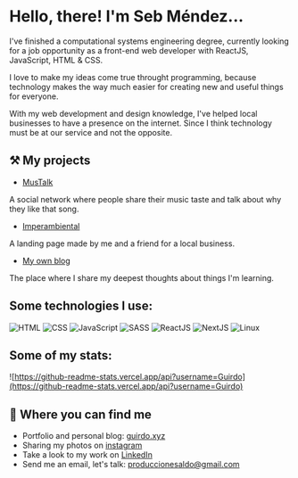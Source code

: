 # Hello, there! I'm Seb Méndez...

I've finished a computational systems engineering degree, currently looking for a job opportunity as a front-end web developer with ReactJS, JavaScript, HTML & CSS.

I love to make my ideas come true throught programming, because technology makes the way much easier for creating new and useful things for everyone.

With my web development and design knowledge, I've helped local businesses to have a presence on the internet. Since I think technology must be at our service and not the opposite.

## ⚒️ My projects

- [MusTalk](https://mustalk.vercel.app/home)

A social network where people share their music taste and talk about why they like that song.

- [Imperambiental](https://imperambiental.com)

A landing page made by me and a friend for a local business.

- [My own blog](https://guirdo.xyz/blog)

The place where I share my deepest thoughts about things I'm learning. 

## Some technologies I use:

![HTML](https://img.shields.io/badge/HTML5-E34F26?style=for-the-badge&logo=html5&logoColor=white)
![CSS](https://img.shields.io/badge/CSS3-1572B6?style=for-the-badge&logo=css3&logoColor=white)
![JavaScript](https://img.shields.io/badge/JavaScript-323330?style=for-the-badge&logo=javascript&logoColor=F7DF1E)
![SASS](https://img.shields.io/badge/Sass-CC6699?style=for-the-badge&logo=sass&logoColor=white)
![ReactJS](https://img.shields.io/badge/React-20232A?style=for-the-badge&logo=react&logoColor=61DAFB)
![NextJS](https://img.shields.io/badge/next.js-000000?style=for-the-badge&logo=nextdotjs&logoColor=white)
![Linux](https://img.shields.io/badge/Linux-FCC624?style=for-the-badge&logo=linux&logoColor=black)

## Some of my stats:

![https://github-readme-stats.vercel.app/api?username=Guirdo](https://github-readme-stats.vercel.app/api?username=Guirdo)

## 🔎 Where you can find me

- Portfolio and personal blog: [guirdo.xyz](https://guirdo.xyz/)
- Sharing my photos on [instagram](https://www.instagram.com/guirdo21/)
- Take a look to my work on [LinkedIn](https://www.linkedin.com/in/seb-m%C3%A9ndez-52b528216/)
- Send me an email, let's talk: [produccionesaldo@gmail.com](mailto:produccionesaldo@gmail.com)
